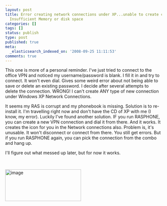 ```yaml
---
layout: post
title: Error creating network connections under XP...unable to create connection.
  Insufficient Memory or disk space
categories: []
tags: []
status: publish
type: post
published: true
meta:
  _elasticsearch_indexed_on: '2008-09-25 11:11:53'
comments: true
---
```

<p>This one is more of a personal reminder. I've just tried to connect to the office VPN and noticed my username/password is blank. I fill it in and try to connect. It won't even dial. Gives some weird error about not being able to save or delete an existing password. I decide after several attempts to delete the connection. WRONG! I can't create ANY type of new connection under Windows XP Network Connections.</p>  <p>It seems my RAS is corrupt and my phonebook is missing. Solution is to re-install it. I'm travelling right now and don't have the CD of XP with me (I know, my error). Luckily I've found another solution. IF you run RASPHONE, you can create a new VPN connection and dial it from there. And it works. It creates the icon for you in the Network connections also. Problem is, it's unusable. It won't disconnect or connect from there. You still get errors. But if you run RASPHONE again, you can pick the connection from the combo and hang up. </p>  <p>I'll figure out what messed up later, but for now it works. </p>  <p>&#160;</p>  <p><a href="http://www.hadihariri.com/blogengine/image.axd?picture=WindowsLiveWriter/VPNjustdie.InsufficientMemoryordiskspace_AACD/image_2.png"><img style="border-right:0;border-top:0;border-left:0;border-bottom:0;" height="102" alt="image" src="http://www.hadihariri.com/blogengine/image.axd?picture=WindowsLiveWriter/VPNjustdie.InsufficientMemoryordiskspace_AACD/image_thumb.png" width="244" border="0" /></a></p>
